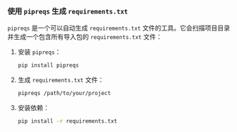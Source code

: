 ### 使用 `pipreqs` 生成 `requirements.txt`

`pipreqs` 是一个可以自动生成 `requirements.txt` 文件的工具。它会扫描项目目录并生成一个包含所有导入包的 `requirements.txt` 文件：

1. 安装 `pipreqs`：

    ```sh
    pip install pipreqs
    ```

2. 生成 `requirements.txt` 文件：

    ```sh
    pipreqs /path/to/your/project
    ```

3. 安装依赖：

    ```sh
    pip install -r requirements.txt
    ```